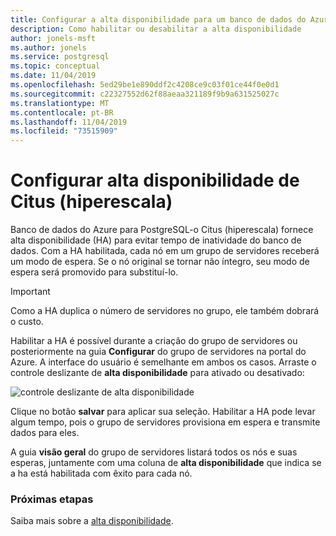 ```yaml
---
title: Configurar a alta disponibilidade para um banco de dados do Azure para PostgreSQL-grupo de servidores Citus (hiperescala)
description: Como habilitar ou desabilitar a alta disponibilidade
author: jonels-msft
ms.author: jonels
ms.service: postgresql
ms.topic: conceptual
ms.date: 11/04/2019
ms.openlocfilehash: 5ed29be1e890ddf2c4208ce9c03f01ce44f0e0d1
ms.sourcegitcommit: c22327552d62f88aeaa321189f9b9a631525027c
ms.translationtype: MT
ms.contentlocale: pt-BR
ms.lasthandoff: 11/04/2019
ms.locfileid: "73515909"
---
```

# <a name="configure-hyperscale-citus-high-availability"></a>Configurar alta disponibilidade de Citus (hiperescala)

Banco de dados do Azure para PostgreSQL-o Citus (hiperescala) fornece alta disponibilidade (HA) para evitar tempo de inatividade do banco de dados. Com a HA habilitada, cada nó em um grupo de servidores receberá um modo de espera. Se o nó original se tornar não íntegro, seu modo de espera será promovido para substituí-lo.

> [!IMPORTANT]
> Como a HA duplica o número de servidores no grupo, ele também dobrará o custo.

Habilitar a HA é possível durante a criação do grupo de servidores ou posteriormente na guia **Configurar** do grupo de servidores na portal do Azure. A interface do usuário é semelhante em ambos os casos. Arraste o controle deslizante de **alta disponibilidade** para ativado ou desativado:

![controle deslizante de alta disponibilidade](./media/howto-hyperscale-high-availability/01-ha-slider.png)

Clique no botão **salvar** para aplicar sua seleção. Habilitar a HA pode levar algum tempo, pois o grupo de servidores provisiona em espera e transmite dados para eles.

A guia **visão geral** do grupo de servidores listará todos os nós e suas esperas, juntamente com uma coluna de **alta disponibilidade** que indica se a ha está habilitada com êxito para cada nó.

### <a name="next-steps"></a>Próximas etapas

Saiba mais sobre a [alta disponibilidade](concepts-hyperscale-high-availability.md).
